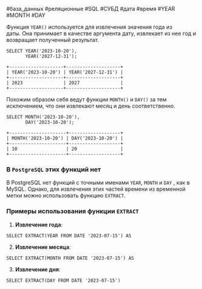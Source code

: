 #база_данных #реляционные #SQL #СУБД #дата #время #YEAR #MONTH #DAY 

Функция `YEAR()` используется для извлечения значения года из даты. Она принимает в качестве аргумента дату, извлекает из нее год и возвращает полученный результат.
```MySQL
SELECT YEAR('2023-10-20'),
       YEAR('2027-12-31');
```
```
+--------------------+--------------------+
| YEAR('2023-10-20') | YEAR('2027-12-31') |
+--------------------+--------------------+
| 2023               | 2027               |
+--------------------+--------------------+
```

Похожим образом себя ведут функции `MONTH()` и `DAY()` за тем исключением, что они извлекают месяц и день соответственно.
```MySQL
SELECT MONTH('2023-10-20'),
       DAY('2023-10-20');
```
```
+---------------------+-------------------+
| MONTH('2023-10-20') | DAY('2023-10-20') |
+---------------------+-------------------+
| 10                  | 20                |
+---------------------+-------------------+
```

### В `PostgreSQL` этих функций нет
В PostgreSQL нет функций с точными именами `YEAR`, `MONTH` и `DAY` , как в MySQL. Однако, для извлечения этих частей времени из временной метки можно использовать функцию `EXTRACT`.
### Примеры использования функции `EXTRACT`
1. **Извлечение года**:
```PostgreSQL
SELECT EXTRACT(YEAR FROM DATE '2023-07-15') AS
```
    
2. **Извлечение месяца**:
```PostgreSQL
SELECT EXTRACT(MONTH FROM DATE '2023-07-15') AS
```
    
3. **Извлечение дня**:
```PostgreSQL
SELECT EXTRACT(DAY FROM DATE '2023-07-15')
```